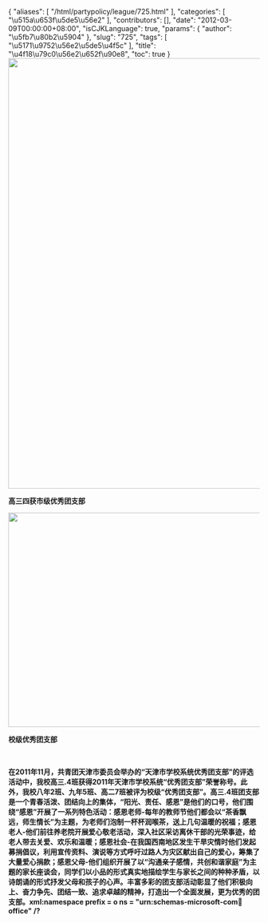 {
    "aliases": [
        "/html/partypolicy/league/725.html"
    ],
    "categories": [
        "\u515a\u653f\u5de5\u56e2"
    ],
    "contributors": [],
    "date": "2012-03-09T00:00:00+08:00",
    "isCJKLanguage": true,
    "params": {
        "author": "\u5fb7\u80b2\u5904"
    },
    "slug": "725",
    "tags": [
        "\u5171\u9752\u56e2\u5de5\u4f5c"
    ],
    "title": "\u4f18\u79c0\u56e2\u652f\u90e8",
    "toc": true
}
**<img
    src="https://cdn.tfls.online/mirror/full/ed61bcced5fb954ec51506af1d7f6e0670730e00.jpg"
    style="display:block;margin-left:auto;margin-right:auto;"
    decoding="async"
    fetchpriority="auto"
    loading="lazy"
    height="861"
    width="600"
/>**

**高三四获市级优秀团支部**

**<img
    src="https://cdn.tfls.online/mirror/full/60de9b90bb21c3fe70e9cc765b4b197957edfff5.jpg"
    style="display:block;margin-left:auto;margin-right:auto;"
    decoding="async"
    fetchpriority="auto"
    loading="lazy"
    height="429"
    width="600"
/>**

**校级优秀团支部**

 

**在2011年11月，共青团天津市委员会举办的“天津市学校系统优秀团支部”的评选活动中，我校高三.4班获得2011年天津市学校系统“优秀团支部”荣誉称号。此外，我校八年2班、九年5班、高二7班被评为校级“优秀团支部”。高三.4班团支部是一个青春活泼、团结向上的集体，“阳光、责任、感恩”是他们的口号，他们围绕“感恩”开展了一系列特色活动：感恩老师-每年的教师节他们都会以“茶香飘远，师生情长”为主题，为老师们泡制一杯杯润喉茶，送上几句温暖的祝福；感恩老人-他们前往养老院开展爱心敬老活动，深入社区采访离休干部的光荣事迹，给老人带去关爱、欢乐和温暖；感恩社会-在我国西南地区发生干旱灾情时他们发起募捐倡议，利用宣传资料、演说等方式呼吁过路人为灾区献出自己的爱心，筹集了大量爱心捐款；感恩父母-他们组织开展了以“沟通亲子感情，共创和谐家庭”为主题的家长座谈会，同学们以小品的形式真实地描绘学生与家长之间的种种矛盾，以诗朗诵的形式抒发父母和孩子的心声。丰富多彩的团支部活动彰显了他们积极向上、奋力争先、团结一致、追求卓越的精神，打造出一个全面发展，更为优秀的团支部。xml:namespace prefix = o ns = "urn:schemas-microsoft-com:office:office" /?**

 


